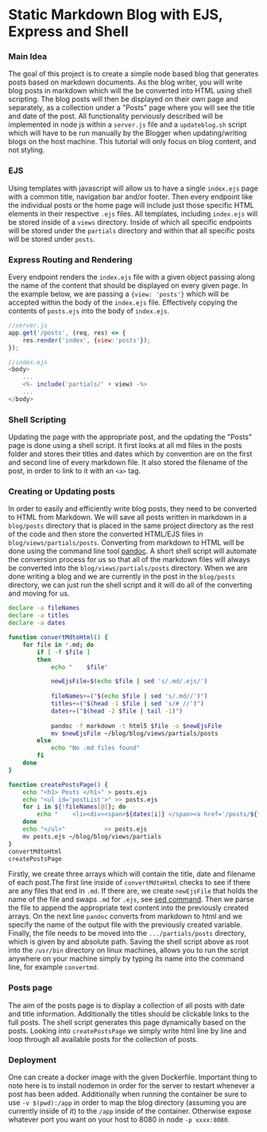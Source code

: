# Static Markdown Blog with EJS, Express and Shell

### Main Idea
The goal of this project is to create a simple node based blog that generates posts based on markdown documents. As the blog writer, you will write blog posts in markdown which will the be converted into HTML using shell scripting. The blog posts will then be displayed on their own page and separately, as a collection under a "Posts" page where you will see the title and date of the post. All functionality perviously described will be implemented in node js within a `server.js` file and a `updateblog.sh` script which will have to be run manually by the Blogger when updating/writing blogs on the host machine. This tutorial will only focus on blog content, and not styling.

### EJS
Using templates with javascript will allow us to have a single `index.ejs` page with a common title, navigation bar and/or footer. Then every endpoint like the individual posts or the home page will include just those specific HTML elements in their respective `.ejs` files. All templates, including `index.ejs` will be stored inside of a `views` directory. Inside of which all specific endpoints will be stored under the `partials` directory and within that all specific posts will be stored under `posts`.

### Express Routing and Rendering
Every endpoint renders the `index.ejs` file with a given object passing along the name of the content that should be displayed on every given page. In the example below, we are passing a `{view: 'posts'}` which will be accepted within the body of the `index.ejs` file. Effectively copying the contents of `posts.ejs` into the body of `index.ejs`.
```js
//server.js
app.get('/posts', (req, res) => {
    res.render('index', {view:'posts'});
});

//index.ejs
<body>
    ...
    <%- include('partials/' + view) -%>
    ...
</body>
```

### Shell Scripting
Updating the page with the appropriate post, and the updating the "Posts" page is done using a shell script. It first looks at all md files in the posts folder and stores their titles and dates which by convention are on the first and second line of every markdown file. It also stored the filename of the post, in order to link to it with an `<a>` tag. 

### Creating or Updating posts

In order to easily and efficiently write blog posts, they need to be converted to HTML from Markdown. We will save all posts written in markdown in a `blog/posts` directory that is placed in the same project directory as the rest of the code and then store the converted HTML/EJS files in `blog/views/partials/posts`. Converting from markdown to HTML will be done using the command line tool [pandoc](https://pandoc.org/MANUAL.html). A short shell script will automate the conversion process for us so that all of the markdown files will always be converted into the `blog/views/partials/posts` directory. When we are done writing a blog and we are currently in the post in the `blog/posts` directory, we can just run the shell script and it will do all of the converting and moving for us.

```sh
declare -a fileNames
declare -a titles
declare -a dates

function convertMdtoHtml() {
    for file in *.md; do
        if [ -f $file ]
        then
            echo "    $file"

            newEjsFile=$(echo $file | sed 's/.md/.ejs/')
            
            fileNames+=("$(echo $file | sed 's/.md//')")
            titles+=("$(head -1 $file | sed 's/# //')")
            dates+=("$(head -2 $file | tail -1)")
            
            pandoc -f markdown -t html5 $file -o $newEjsFile
            mv $newEjsFile ~/blog/blog/views/partials/posts
        else
            echo "No .md files found"
        fi
    done
}

function createPostsPage() {
    echo "<h1> Posts </h1>" > posts.ejs
    echo "<ul id='postList'>" >> posts.ejs
    for i in ${!fileNames[@]}; do
        echo "    <li><div><span>${dates[i]} </span><a href='/posts/${fileNames[i]}'>${titles[i]}</a></div></li>" >> posts.ejs
    done
    echo "</ul>"           >> posts.ejs
    mv posts.ejs ~/blog/blog/views/partials
}
convertMdtoHtml
createPostsPage
```

Firstly, we create three arrays which will contain the title, date and filename of each post.The first line inside of `convertMdtoHtml` checks to see if there are any files that end in `.md`. If there are, we create `newEjsFile` that holds the name of the file and swaps `.md` for `.ejs`, see [sed command](https://www.howtogeek.com/666395/how-to-use-the-sed-command-on-linux/). Then we parse the file to append the appropriate text content into the previously created arrays. On the next line `pandoc` converts from markdown to html and we specify the name of the output file with the previously created variable. Finally, the file needs to be moved into the `.../partials/posts` directory, which is given by and absolute path. Saving the shell script above as root into the `/usr/bin` directory on linux machines, allows you to run the script anywhere on your machine simply by typing its name into the command line, for example `convertmd`.

### Posts page

The aim of the posts page is to display a collection of all posts with date and title information. Additionally the titles should be clickable links to the full posts. The shell script generates this page dynamically based on the posts. Looking into `createPostsPage` we simply write html line by line and loop through all available posts for the collection of posts.

### Deployment 

One can create a docker image with the given Dockerfile. Important thing to note here is to install nodemon in order for the server to restart whenever a post has been added. Additionally when running the container be sure to use `-v $(pwd):/app` in order to map the blog directory (assuming you are currently inside of it) to the `/app` inside of the container. Otherwise expose whatever port you want on your host to 8080 in node `-p xxxx:8080`. 
